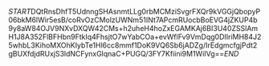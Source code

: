 $START$DQtRnsDhfT5UdnngSHAsnmtLLg0rbMCMziSvgrFXQr9kVGGjQbopyP06bkM6lWir5esB/coRvOzCMolzUWNm51INt7APcmRUocbBoEVG4jZKUP4b9y8aW84OJV9NXvDXQW42CMs+h2uheH4hoZxEGAMKAj6BI3U40ZSSlAmH1J8A352FlBFHbn9FtkIq4FhsjtO7wYabCOa+evWflFv9VmDqg0DIIriMH84J25whbL3KihoMXOhKIybTe1Hl6cc8mmf1DoK9VQ6Sb6jADZg/IrEdgmcfgjPdt2gBUXfdjdRUxjS3ldNCFynxGlqnaC+PUGQ/3FY7Kfiini9M1WiIVg==$END$